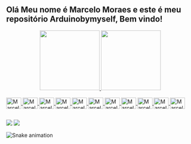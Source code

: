 ## Olá Meu nome é Marcelo Moraes e este é meu repositório Arduinobymyself, Bem vindo!

<div align="center">
  <a href="https://github.com/Arduinobymyself">
  <img height="160em" src="https://github-readme-stats.vercel.app/api?username=Arduinobymyself&show_icons=true&theme=dark&include_all_commits=true&count_private=true"/>
  <img height="160em" src="https://github-readme-stats.vercel.app/api/top-langs/?username=Arduinobymyself&layout=compact&langs_count=7&theme=dark"/>
</div>

<div style="display: inline_block"><br>
  <img align="center" alt="Marcelo-Py" height="30" width="40" src="https://cdn.jsdelivr.net/gh/devicons/devicon/icons/python/python-original.svg" />
  <img align="center" alt="Marcelo-Jv" height="30" width="40" src="https://cdn.jsdelivr.net/gh/devicons/devicon/icons/java/java-original.svg" />
  <img align="center" alt="Marcelo-Jv" height="30" width="40" src="https://cdn.jsdelivr.net/gh/devicons/devicon/icons/angularjs/angularjs-original.svg" />
  <img align="center" alt="Marcelo-Jv" height="30" width="40" src="https://cdn.jsdelivr.net/gh/devicons/devicon/icons/css3/css3-original.svg" />
  <img align="center" alt="Marcelo-Jv" height="30" width="40" src="https://cdn.jsdelivr.net/gh/devicons/devicon/icons/git/git-original.svg" />
  <img align="center" alt="Marcelo-Jv" height="30" width="40" src="https://cdn.jsdelivr.net/gh/devicons/devicon/icons/github/github-original.svg" />
  
  <img align="center" alt="Marcelo-Jv" height="30" width="40" src="https://cdn.jsdelivr.net/gh/devicons/devicon/icons/html5/html5-original.svg" />
  <img align="center" alt="Marcelo-Jv" height="30" width="40" src="https://cdn.jsdelivr.net/gh/devicons/devicon/icons/javascript/javascript-original.svg" />
  <img align="center" alt="Marcelo-Jv" height="30" width="40" src="https://cdn.jsdelivr.net/gh/devicons/devicon/icons/spring/spring-original.svg" />
  <img align="center" alt="Marcelo-Jv" height="30" width="40" src="https://cdn.jsdelivr.net/gh/devicons/devicon/icons/typescript/typescript-original.svg" />
  <img align="center" alt="Marcelo-Jv" height="30" width="40" src="https://cdn.jsdelivr.net/gh/devicons/devicon/icons/arduino/arduino-original.svg" />
          
  
          

  
</div>

##

<div> 
 <a href = "mailto:marcelo.moraes.1971@gmail.com"><img src="https://img.shields.io/badge/-Gmail-%23333?style=for-the-badge&logo=gmail&logoColor=white" target="_blank"></a>
  <a href="https://www.linkedin.com/in/marcelopintomoraes/" target="_blank"><img src="https://img.shields.io/badge/-LinkedIn-%230077B5?style=for-the-badge&logo=linkedin&logoColor=white" target="_blank"></a> 
 
  ![Snake animation](https://github.com/Arduinobymyself/Arduinobymyself/blob/output/dist/github-contribution-grid-snake.svg)
 
 
</div>

